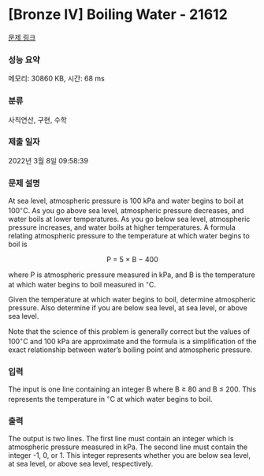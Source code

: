 # [Bronze IV] Boiling Water - 21612 

[문제 링크](https://www.acmicpc.net/problem/21612) 

### 성능 요약

메모리: 30860 KB, 시간: 68 ms

### 분류

사칙연산, 구현, 수학

### 제출 일자

2022년 3월 8일 09:58:39

### 문제 설명

<p>At sea level, atmospheric pressure is 100 kPa and water begins to boil at 100<sup>◦</sup>C. As you go above sea level, atmospheric pressure decreases, and water boils at lower temperatures. As you go below sea level, atmospheric pressure increases, and water boils at higher temperatures. A formula relating atmospheric pressure to the temperature at which water begins to boil is</p>

<p style="text-align: center;">P = 5 × B − 400</p>

<p>where P is atmospheric pressure measured in kPa, and B is the temperature at which water begins to boil measured in <sup>◦</sup>C.</p>

<p>Given the temperature at which water begins to boil, determine atmospheric pressure. Also determine if you are below sea level, at sea level, or above sea level.</p>

<p>Note that the science of this problem is generally correct but the values of 100<sup>◦</sup>C and 100 kPa are approximate and the formula is a simplification of the exact relationship between water’s boiling point and atmospheric pressure.</p>

### 입력 

 <p>The input is one line containing an integer B where B ≥ 80 and B ≤ 200. This represents the temperature in <sup>◦</sup>C at which water begins to boil.</p>

### 출력 

 <p>The output is two lines. The first line must contain an integer which is atmospheric pressure measured in kPa. The second line must contain the integer -1, 0, or 1. This integer represents whether you are below sea level, at sea level, or above sea level, respectively.</p>


